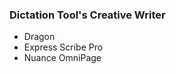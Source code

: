 ### Dictation Tool's Creative Writer

<ul>
  <li>Dragon</li>
  <li>Express Scribe Pro</li>
  <li>Nuance OmniPage</li>
</ul>
